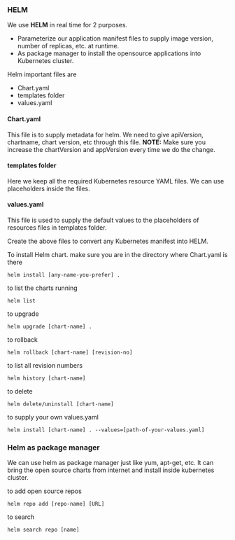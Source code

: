 ### HELM

We use **HELM** in real time for 2 purposes.
* Parameterize our application manifest files to supply image version, number of replicas, etc. at runtime.
* As package manager to install the opensource applications into Kubernetes cluster.

Helm important files are

* Chart.yaml
* templates folder
* values.yaml

#### Chart.yaml

This file is to supply metadata for helm. We need to give apiVersion, chartname, chart version, etc through this file.
**NOTE:** Make sure you increase the chartVersion and appVersion every time we do the change.

#### templates folder

Here we keep all the required Kubernetes resource YAML files. We can use placeholders inside the files.

#### values.yaml

This file is used to supply the default values to the placeholders of resources files in templates folder.

Create the above files to convert any Kubernetes manifest into HELM.

To install Helm chart. make sure you are in the directory where Chart.yaml is there

```
helm install [any-name-you-prefer] .
```

to list the charts running

```
helm list
```

to upgrade

```
helm upgrade [chart-name] .
```

to rollback

```
helm rollback [chart-name] [revision-no]
```

to list all revision numbers

```
helm history [chart-name]
```
to delete

```
helm delete/uninstall [chart-name] 
```

to supply your own values.yaml

```
helm install [chart-name] . --values=[path-of-your-values.yaml]
```

### Helm as package manager

We can use helm as package manager just like yum, apt-get, etc. It can bring the open source charts from internet and install inside kubernetes cluster.

to add open source repos

```
helm repo add [repo-name] [URL]
```

to search

```
helm search repo [name]
```

